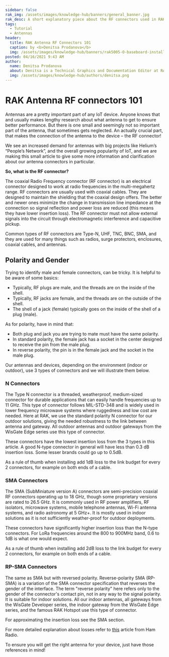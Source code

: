 ```yaml
---
sidebar: false
rak_img: /assets/images/knowledge-hub/banners/general_banner.jpg
rak_desc: A short explanatory piece about the RF connectors used in RAK's devices. Have a look and use it as a reference when making decisions about your antenna choice.
tags:
  - Tutorial
  - Antennas
header:
  title: RAK Antenna RF Connectors 101
  caption: by <b>Denitsa Prodanova</b>
  img: /assets/images/knowledge-hub/banners/rak5005-O-baseboard-installation-guide.jpg
posted: 04/16/2021 9:43 AM
author:
  name: Denitsa Prodanova
  about: Denitsa is a Technical Graphics and Documentation Editor at RAKwireless. She is passionate about the arts and believes technology and art go hand in hand.
  img: /assets/images/knowledge-hub/authors/denitsa.png
---
```


# RAK Antenna RF connectors 101

Antennas are a pretty important part of any IoT device. Anyone knows that and usually makes lengthy research about what antenna to get to ensure better performance. But there is one small and seemingly not so important part of the antenna, that sometimes gets neglected. An actually crucial part, that makes the connection of the antenna to the device – the RF connector!

We see an increased demand for antennas with big projects like Helium’s “People’s Network”, and the overall growing popularity of IoT, and we are making this small article to give some more information and clarification about our antenna connectors in particular. 

**So, what is the RF connector?**

The coaxial Radio Frequency connector (RF connector) is an electrical connector designed to work at radio frequencies in the multi-megahertz range. RF connectors are usually used with coaxial cables. They are designed to maintain the shielding that the coaxial design offers. The better and newer ones minimize the change in transmission line impedance at the connection so signal reflection and power loss are reduced (this means they have lower insertion loss). The RF connector must not allow external signals into the circuit through electromagnetic interference and capacitive pickup.

Common types of RF connectors are Type-N, UHF, TNC, BNC, SMA, and they are used for many things such as radios, surge protectors, enclosures, coaxial cables, and antennas. 


## Polarity and Gender

Trying to identify male and female connectors, can be tricky. It is helpful to be aware of some basics:
- Typically, RF plugs are male, and the threads are on the inside of the shell.
- Typically, RF jacks are female, and the threads are on the outside of the shell.
- The shell of a jack (female) typically goes on the inside of the shell of a plug (male).

As for polarity, have in mind that:

- Both plug and jack you are trying to mate must have the same polarity.
- In standard polarity, the female jack has a socket in the center designed to receive the pin from the male plug.
- In reverse polarity, the pin is in the female jack and the socket in the male plug.

Our antennas and devices, depending on the environment (indoor or outdoor), use 3 types of connectors and we will illustrate them below.


### N Connectors

The Type N connector is a threaded, weatherproof, medium-sized connector for durable applications that can easily handle frequencies up to 11 GHz. This type of connector follows MIL-STD-348 and is widely used in lower frequency microwave systems where ruggedness and low cost are needed. Here at RAK, we use the standard polarity N connector for our outdoor solutions, giving the needed robustness to the link between antenna and gateway. All outdoor antennas and outdoor gateways from the WisGate Edge series use this type of connector.

<rk-img
  src="/assets/images/knowledge-hub/tutorials/rak-rf-connectors/ntype.png"
  width="60%"
  caption="N-Type Connectors"
/>

These connectors have the lowest insertion loss from the 3 types in this article. A good N-type connector in general will have less than 0.3 dB insertion loss. Some lesser brands could go up to 0.5dB.

As a rule of thumb when installing add 1dB loss to the link budget for every 2 connectors, for example on both ends of a cable.


### SMA Connectors 

The SMA (SubMiniature version A) connectors are semi-precision coaxial RF connectors operating up to 18 GHz, though some proprietary versions are rated to 26.5 GHz. It is commonly used in RF power amplifiers, RF isolators, microwave systems, mobile telephone antennas, Wi-Fi antenna systems, and radio astronomy at 5 GHz+. It is mostly used in indoor solutions as it is not sufficiently weather-proof for outdoor deployments.

<rk-img
  src="/assets/images/knowledge-hub/tutorials/rak-rf-connectors/sma.png"
  width="70%"
  caption="SMA Connectors"
/>

These connectors have significantly higher insertion loss than the N-type connectors. For LoRa frequencies around the 800 to 900MHz band, 0.6 to 1dB is what one would expect. 

As a rule of thumb when installing add 2dB loss to the link budget for every 2 connectors, for example on both ends of a cable.



### RP-SMA Connectors

The same as SMA but with reversed polarity. Reverse-polarity SMA (RP-SMA) is a variation of the SMA connector specification that reverses the gender of the interface. The term "reverse polarity" here refers only to the gender of the connector's contact pin, not in any way to the signal polarity. It is suitable for indoor solutions. All our indoor antennas, all gateways from the WisGate Developer series, the indoor gateway from the WisGate Edge series, and the famous RAK Hotspot use this type of connector.

<rk-img
  src="/assets/images/knowledge-hub/tutorials/rak-rf-connectors/rpsma.png"
  width="70%"
  caption="RP-SMA Connectors"
/>

For approximating the insertion loss see the SMA section.

For more detailed explanation about losses refer to [this](https://www.hamradio.me/connectors/uhf-connector-test-results.html?fbclid=IwAR0VV-TMbFf0NLpzMBGqLdtIv8oYPKSeJYVhBZ7hqUCzrd12cCep1gzb4uE) article from Ham Radio.

To ensure you will get the right antenna for your device, just have those references in mind! 

<rk-author />